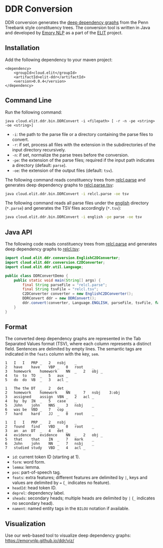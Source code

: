 # DDR Conversion

DDR conversion generates the [deep dependency graphs](https://github.com/emorynlp/ddr) from the Penn Treebank style constituency trees.
The conversion tool is written in Java and developed by [Emory NLP](http://nlp.mathcs.emory.edu) as a part of the [ELIT](https://elit.cloud) project.

## Installation

Add the following dependency to your maven project:

```
<dependency>
    <groupId>cloud.elit</groupId>
    <artifactId>elit-ddr</artifactId>
    <version>0.0.4</version>
</dependency>
```

## Command Line

Run the following command:

```
java cloud.elit.ddr.bin.DDRConvert -i <filepath> [ -r -n -pe <string> -oe <string>]
```
   
* `-i`: the path to the parse file or a directory containing the parse files to convert.
* `-r`: if set, process all files with the extension in the subdirectories of the input directory recursively.
* `-n`: if set, normalize the parse trees before the conversion.
* `-pe`: the extension of the parse files; required if the input path indicates a directory (default: `parse`).
* `-oe`: the extension of the output files (default: `tsv`).

The following command reads constituency trees from [relcl.parse](https://github.com/elitcloud/elit-java/blob/master/elit-ddr/src/test/resources/conversion/english/relcl.parse) and generates deep dependency graphs to [relcl.parse.tsv](https://github.com/elitcloud/elit-java/blob/master/elit-ddr/src/test/resources/conversion/english/tsv):

```bash
java cloud.elit.ddr.bin.DDRConvert -i relcl.parse -oe tsv
```

The following command reads all parse files under the [english](https://github.com/elitcloud/elit-java/blob/master/elit-ddr/src/test/resources/conversion/english) directory (`*.parse`) and generates the TSV files accordingly (`*.tsv`):

```bash
java cloud.elit.ddr.bin.DDRConvert -i english -pe parse -oe tsv
```

## Java API

The following code reads constituency trees from [relcl.parse](https://github.com/elitcloud/elit-java/blob/master/elit-ddr/src/test/resources/conversion/english/relcl.parse) and generates deep dependency graphs to [relcl.tsv](https://github.com/elitcloud/elit-java/blob/master/elit-ddr/src/test/resources/conversion/english/relcl.tsv):

```java
import cloud.elit.ddr.conversion.EnglishC2DConverter;
import cloud.elit.ddr.conversion.C2DConverter;
import cloud.elit.ddr.util.Language;

public class DDRConvertDemo {
    public static void main(String[] args) {
        final String parseFile = "relcl.parse";
        final String tsvFile = "relcl.tsv";
        C2DConverter converter = new EnglishC2DConverter();
        DDRConvert ddr = new DDRConvert();
        ddr.convert(converter, Language.ENGLISH, parseFile, tsvFile, false);
    }
}
```

## Format

The converted deep dependency graphs are represented in the Tab Separated Values format (TSV), where each column represents a distinct field.
Sentences are delimited by empty lines.
The semantic tags are indicated in the `feats` column with the key, `sem`.

```tsv
1	I	I	PRP	_	2	nsbj	_
2	have	have	VBP	_	0	root	_
3	homework	homework	NN	_	2	obj	_
4	to	to	TO	_	5	aux	_
5	do	do	VB	_	3	acl	_

1	The	the	DT	_	2	det	_
2	homework	homework	NN	_	7	nsbj	3:obj
3	assigned	assign	VBN	_	2	acl	_
4	by	by	IN	_	5	case	_
5	John	john	NNS	_	3	nsbj	_
6	was	be	VBD	_	7	cop	_
7	hard	hard	JJ	_	0	root	_

1	I	I	PRP	_	2	nsbj	_
2	found	find	VBD	_	0	root	_
3	an	an	DT	_	4	det	_
4	evidence	evidence	NN	_	2	obj	_
5	that	that	IN	_	7	mark	_
6	John	john	NN	_	7	nsbj	_
7	studied	study	VBD	_	4	acl	_

```

* `id`: current token ID (starting at 1).
* `form`: word form.
* `lemma`: lemma.
* `pos`: part-of-speech tag.
* `feats`: extra features; different features are delimited by `|`, keys and values are delimited by `=` (`_` indicates no feature).
* `headId`: head token ID.
* `deprel`: dependency label.
* `sheads`: secondary heads; multiple heads are delimited by `|` (`_` indicates no secondary head).
* `nament`: named entity tags in the `BILOU` notation if available.

## Visualization

Use our web-based tool to visualize deep dependency graphs: https://emorynlp.github.io/ddr/viz/